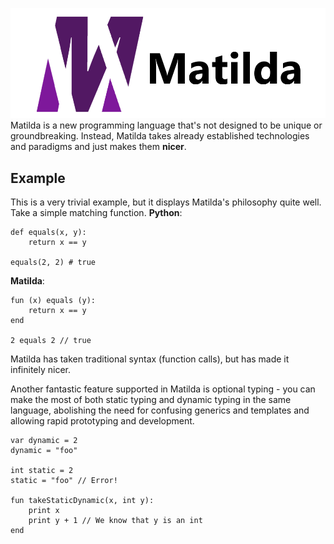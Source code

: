 <img src="./docs/img/matilda-logo.png" alt="Matilda logo"></img>
Matilda is a new programming language that's not designed to be unique or groundbreaking. Instead, Matilda takes already 
established technologies and paradigms and just makes them **nicer**.

## Example
This is a very trivial example, but it displays Matilda's philosophy quite well. Take a simple matching function.
**Python**:
```
def equals(x, y):
    return x == y

equals(2, 2) # true
```

**Matilda**:
```
fun (x) equals (y):
    return x == y
end

2 equals 2 // true
```

Matilda has taken traditional syntax (function calls), but has made it infinitely nicer.

Another fantastic feature supported in Matilda is optional typing - you can make the most of both static typing and dynamic 
typing in the same language, abolishing the need for confusing generics and templates and allowing rapid prototyping and 
development.
```
var dynamic = 2
dynamic = "foo"

int static = 2
static = "foo" // Error!

fun takeStaticDynamic(x, int y):
    print x
    print y + 1 // We know that y is an int
end
```
